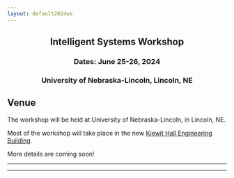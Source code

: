 ```yaml
---
layout: default2024ws
---
```


<h2 align="center">Intelligent Systems Workshop</h2>
<h3 align="center">Dates: June 25-26, 2024</h3>
<h3 align="center">University of Nebraska-Lincoln, Lincoln, NE</h3>

## Venue
The workshop will be held at University of Nebraska-Lincoln, in Lincoln, NE.

Most of the workshop will take place in the new <a href="https://www.google.com/maps/place/1700+Vine+St,+Lincoln,+NE+68508/@40.8212243,-96.6989732,17z/data=!3m1!4b1!4m6!3m5!1s0x8796bee618552995:0xf4fd779cd2b7aebe!8m2!3d40.8212203!4d-96.6963983!16s%2Fg%2F11st_p3g7g?entry=ttu">Kiewit Hall Engineering Building</a>.
<!-- Most of the workshop will take place in the Aerospace Engineering Sciences Building, [??](??) ??, ??, NE ?????</a>.-->

More details are coming soon!
<!--The ?? building is a short ?? min car ride or ?? min walk from hotels along ?? Boulevard, and about ??-?? mins walk from the ?? Hotel on the ?? Trail. The ?? Bus also connects ?? Campus to ?? Campus (be sure to get on the “?? Bus”, NOT the “??” bus!). -->

<!--For more details, see the <a href="">workshop program</a> online.-->
<!--
### Parking:
There is free street parking in residential area across street from ?? Campus.
* short-term visitor lot (Lot ??) with pay station next to ?? Building on ?? Campus ($?? per hour)
* other short-term pay station lots on ?? Campus: Lot ??, ??). ?? Campus parking lot map: []()

If parking on ?? Campus (?? mile up road on ?? avenue), use short-term pay station lots (Lots ??, ??, or ??) and then take free ?? shuttle bus from ?? Campus to ?? Campus along ?? avenue (departs every ?? mins – use the free ?? App to track stops and arrival/departures).  ?? Campus parking lot map: []()
-->
* * *
* * *

<!-- --end-of-page-- -->
